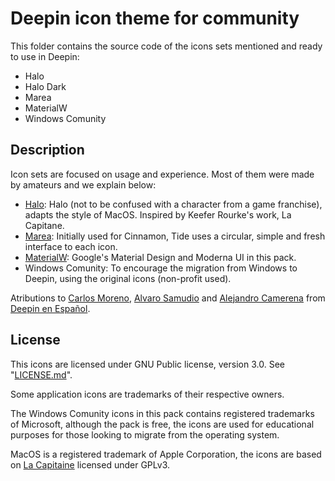 # Deepin icon theme for community
This folder contains the source code of the icons sets mentioned and ready to use in Deepin:

* Halo
* Halo Dark
* Marea
* MaterialW
* Windows Comunity

## Description
Icon sets are focused on usage and experience. Most of them were made by amateurs and we explain below:

* [Halo](https://github.com/deepin-espanol/Halo-icons): Halo (not to be confused with a character from a game franchise), adapts the style of MacOS. Inspired by Keefer Rourke's work, La Capitane.
* [Marea](https://github.com/deepin-espanol/Marea): Initially used for Cinnamon, Tide uses a circular, simple and fresh interface to each icon.
* [MaterialW](https://github.com/alvarosamudio/MaterialW-Icons-Theme): Google's Material Design and Moderna UI in this pack.
* Windows Comunity: To encourage the migration from Windows to Deepin, using the original icons (non-profit used).

Atributions to [Carlos Moreno](https://github.com/CarCM), [Alvaro Samudio](https://github.com/alvarosamudio) and [Alejandro Camerena](https://github.com/Ampiflow) from [Deepin en Español](https://github.com/deepin-espanol/).

## License
This icons are licensed under GNU Public license, version 3.0. See "[LICENSE.md](https://github.com/deepin-espanol/deepin-icon-theme-community/blob/master/LICENSE.md)".

Some application icons are trademarks of their respective owners.

The Windows Comunity icons in this pack contains registered trademarks of Microsoft, although the pack is free, the icons are used for educational purposes for those looking to migrate from the operating system.

MacOS is a registered trademark of Apple Corporation, the icons are based on [La Capitaine](https://github.com/deepin-espanol/Halo-icons) licensed under GPLv3.

